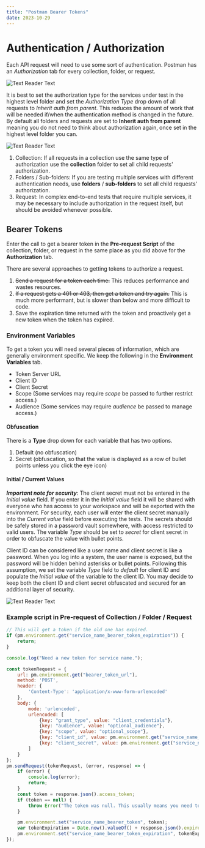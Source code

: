 ```yaml
---
title: "Postman Bearer Tokens"
date: 2023-10-29
---
```


# Authentication / Authorization
Each API request will need to use some sort of authentication. Postman has an *Authorization* tab for every collection, folder, or request. 

![Text Reader Text](https://rolandchristensen.github.io/developer-journal/images/2023-10-28-postman-authentication-collection-folder-authorization-tab.png "Postman Collection Authorization Tab")

It is best to set the authorization type for the services under test in the highest level folder and set the *Authorization Type* drop down of all requests to *Inherit auth from parent*. This reduces the amount of work that will be needed if/when the authentication method is changed in the future. By default all folders and requests are set to **Inherit auth from parent** meaning you do not need to think about authorization again, once set in the highest level folder you can.

![Text Reader Text](https://rolandchristensen.github.io/developer-journal/images/2023-10-28-postman-authentication-request-inheriting-from-collection.png "Postman Request Inheriting Collection Authorization")

1. Collection: If all requests in a collection use the same type of authorization use the **collection** folder to set all child requests' authorization.
2. Folders / Sub-folders: If you are testing multiple services with different authentication needs, use **folders** / **sub-folders** to set all child requests' authorization.
3. Request: In complex end-to-end tests that require multiple services, it may be necessary to include authorization in the request itself, but should be avoided whenever possible. 

## Bearer Tokens
Enter the call to get a bearer token in the **Pre-request Script** of the collection, folder, or request in the same place as you did above for the **Authorization** tab. 

There are several approaches to getting tokens to authorize a request.
1. ~~Send a request for a token each time.~~ This reduces performance and wastes resources.
2. ~~If a request gets a 401 or 403, then get a token and try again.~~ This is much more performant, but is slower than below and more difficult to code.
3. Save the expiration time returned with the token and proactively get a new token when the token has expired.

### Environment Variables
To get a token you will need several pieces of information, which are generally environment specific. We keep the following in the **Environment Variables** tab.

* Token Server URL
* Client ID
* Client Secret
* Scope (Some services may require *scope* be passed to further restrict access.)
* Audience (Some services may require *audience* be passed to manage access.)

#### Obfuscation
There is a **Type** drop down for each variable that has two options.
1. Default (no obfuscation)
2. Secret (obfuscation, so that the value is displayed as a row of bullet points unless you click the eye icon)

#### Initial / Current Values
***Important note for security***: The client secret must not be entered in the *Initial value* field. If you enter it in the *Initial value* field it will be shared with everyone who has access to your workspace and will be exported with the environment. For security, each user will enter the client secret manually into the *Current value* field before executing the tests. The secrets should be safely stored in a password vault somewhere, with access restricted to valid users. The variable *Type* should be set to *secret* for client secret in order to obfuscate the value with bullet points. 

Client ID can be considered like a user name and client secret is like a password. When you log into a system, the user name is exposed, but the password will be hidden behind asterisks or bullet points. Following this assumption, we set the variable *Type* field to *default* for client ID and populate the *Initial value* of the variable to the client ID. You may decide to keep both the client ID and client secret obfuscated and secured for an additional layer of security.

![Text Reader Text](https://rolandchristensen.github.io/developer-journal/images/2023-10-28-postman-authentication-bearer-tokens.png "Example Postman Environment")

### Example script in Pre-request of Collection / Folder / Request
```Javascript
// This will get a token if the old one has expired.
if (pm.environment.get("service_name_bearer_token_expiration")) {
    return;
}

console.log("Need a new token for service name.");

const tokenRequest = {
    url: pm.environment.get("bearer_token_url"),
    method: 'POST',
    header: {
        'Content-Type': 'application/x-www-form-urlencoded'
    },
    body: {
        mode: 'urlencoded',
        urlencoded: [
            {key: "grant_type", value: "client_credentials"},
            {key: "audience", value: "optional_audience"},
            {key: "scope", value: "optional_scope"},
            {key: "client_id", value: pm.environment.get("service_name_client_id")},
            {key: "client_secret", value: pm.environment.get("service_name_client_secret")}
        ]
    }
};
pm.sendRequest(tokenRequest, (error, response) => {
    if (error) {
        console.log(error);
        return;
    }
    const token = response.json().access_token;
    if (token == null) {
        throw Error("The token was null. This usually means you need to set the client secret in the environment variables.")
    }

    pm.environment.set("service_name_bearer_token", token);
    var tokenExpiration = Date.now().valueOf() + response.json().expires_in * 1000 - 5000; 
    pm.environment.set("service_name_bearer_token_expiration", tokenExpiration);
});
```

